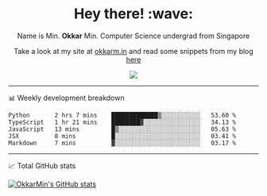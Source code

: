 <h1 align="center"> Hey there! :wave:</h1>

<p align="center">Name is Min. <strong>Okkar</strong> Min. Computer Science undergrad from Singapore</p>

<p align="center">Take a look at my site at <a href="https://okkarm.in" target="_blank">okkarm.in</a> and read some snippets from my blog <a href="https://okkarm.in/blog" target="_blank">here</a></p>

<p align="center">
  <a href="https://okkarm.in/linkedin" target='_blank'>
    <img src="https://img.shields.io/badge/linkedin-%230077B5.svg?&style=for-the-badge&logo=linkedin&logoColor=white" />
  </a>
 </p>

---

📊 Weekly development breakdown

<!--START_SECTION:waka-->
```text
Python       2 hrs 7 mins    █████████████▒░░░░░░░░░░░   53.60 % 
TypeScript   1 hr 21 mins    ████████▓░░░░░░░░░░░░░░░░   34.13 % 
JavaScript   13 mins         █▒░░░░░░░░░░░░░░░░░░░░░░░   05.63 % 
JSX          8 mins          █░░░░░░░░░░░░░░░░░░░░░░░░   03.41 % 
Markdown     7 mins          ▓░░░░░░░░░░░░░░░░░░░░░░░░   03.17 % 
```
<!--END_SECTION:waka-->

---

📈 Total GitHub stats

<p>
  <a href="https://github.com/OkkarMin"><img src="https://github-readme-stats.vercel.app/api?username=OkkarMin&hide_border=true&show_icons=true&theme=graywhite" alt="OkkarMin's GitHub stats"></a>
</p>
